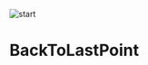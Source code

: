 ![start](https://cloud.githubusercontent.com/assets/10303538/6211293/b184e7d6-b5d8-11e4-937a-b1da3fde854d.png)

# BackToLastPoint
